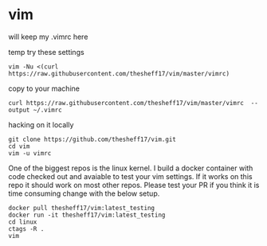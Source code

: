 # vim
will keep my .vimrc here

temp try these settings
```
vim -Nu <(curl https://raw.githubusercontent.com/thesheff17/vim/master/vimrc)
```

copy to your machine
```
curl https://raw.githubusercontent.com/thesheff17/vim/master/vimrc  --output ~/.vimrc 
```

hacking on it locally
```
git clone https://github.com/thesheff17/vim.git
cd vim
vim -u vimrc
```

One of the biggest repos is the linux kernel.  I build a docker container with
code checked out and avaiable to test your vim settings.  If it works on this 
repo it should work on most other repos.  Please test your PR if you think it is 
time consuming change with the below setup.
```
docker pull thesheff17/vim:latest_testing
docker run -it thesheff17/vim:latest_testing 
cd linux
ctags -R .
vim
```
